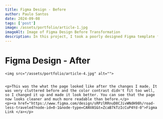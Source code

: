 ```yaml
---
title: Figma Design - Before
author: Paulo Santos
date: 2024-09-08
tags: ['post']
image: /assets/portfolio/article-1.jpg
imageAlt: Image of Figma Design Before Transformation
description: In this project, I took a poorly designed Figma template for a commercial and transformed it.
---
```


<h1 class="article-title">
      Figma Design - After
    </h1>


    <img src="/assets/portfolio/article-4.jpg" alt="">


    <p>This was the what the page looked like after the changes I made. It was very cluttered before and the color contrast didn't fit too well, so I changed it up and made it look better. You can see that the page now looks cleaner and much more readable than before.</p>
    <p><a href="https://www.figma.com/design/sRPzlRRnuD8CJivWNdH98h/road-less-traveled?node-id=0-1&node-type=CANVAS&t=ZcaB7kTzIcCuP4Yd-0">Figma Link </a></p>

